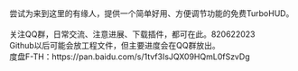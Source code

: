 <div>
尝试为来到这里的有缘人，提供一个简单好用、方便调节功能的免费TurboHUD。<br/>
<br/>
关注QQ群，日常交流、注意进展、下载插件，都可在此。820622023<br/>
Github以后可能会放工程文件，但主要进度会在QQ群放出。<br/>
度盘F-TH：https://pan.baidu.com/s/1tvf3IsJQX09HQmL0fSzvDg<br/>
</div>
